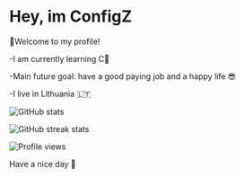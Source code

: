 # Hey, im ConfigZ


👋Welcome to my profile!

-I am currently learning C🧠

-Main future goal: have a good paying job and a happy life 😎

-I live in Lithuania 🇱🇹



![GitHub stats](https://github-readme-stats.vercel.app/api?username=ConfigZ1&show_icons=true&count_private=true&theme=tokyonight)


![GitHub streak stats](https://github-readme-streak-stats.herokuapp.com/?user=ConfigZ1)  

![Profile views](https://gpvc.arturio.dev/ConfigZ1)

Have a nice day 👋

